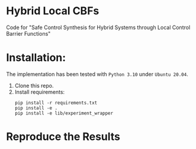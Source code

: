 # Hybrid Local CBFs
Code for "Safe Control Synthesis for Hybrid Systems through  Local Control Barrier Functions"

# Installation:
The implementation has been tested with `Python 3.10` under `Ubuntu 20.04`.

1. Clone this repo.
2. Install requirements:
   ```
   pip install -r requirements.txt
   pip install -e .
   pip install -e lib/experiment_wrapper
   ```

# Reproduce the Results